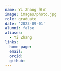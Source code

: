 ```yaml
---
name: Yi Zhang 张义
image: images/photo.jpg
role: graduate
date: '2023-09-01'
alumni: false
aliases:
  - Yi Zhang
links:
  home-page: 
  email: 
  orcid: 
  github: 
---
```


